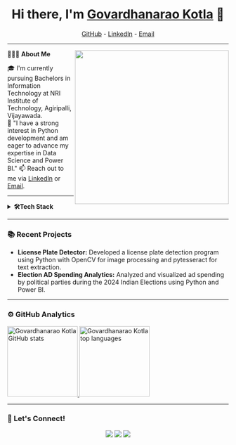 <h1 align="center">Hi there, I'm <a href="https://drive.google.com/drive/folders/18WVeRWls3LR9kJd3K0BMHnv8zRFdQaYl">Govardhanarao Kotla</a> 👋</h1>

<p align="center">
  <a href="https://github.com/Govardhanaraokotla">GitHub</a> -
  <a href="https://linkedin.com/in/govardhanarao-kotla">LinkedIn</a> - 
  <a href="mailto:govardhanaraokotla27@gmail.com">Email</a>
</p>

---

👨🏻‍💻 **About Me** <img src="https://raw.githubusercontent.com/sanjay-kv/sanjay-kv/main/Assets/illustration.png" min-width="300px" max-width="300px" width="350px" align="right"> 

🎓 I'm currently pursuing Bachelors in Information Technology at NRI Institute of Technology, Agiripalli, Vijayawada.  
🌱 "I have a strong interest in Python development and am eager to advance my expertise in Data Science and Power BI."
📫 Reach out to me via [LinkedIn](https://linkedin.com/in/govardhanarao-kotla) or [Email](mailto:govardhanaraokotla27@gmail.com).  

---
<details>	
 <summary><b>🛠Tech Stack</b></summary><br>

**Languages:**  
<img src="https://img.shields.io/badge/-Java-007396?logo=java&logoColor=white&style=flat">&nbsp;
<img src="https://img.shields.io/badge/-Python-437CAC?logo=python&logoColor=white&style=flat">&nbsp;
<img src="https://img.shields.io/badge/-C-00599C?logo=c&logoColor=white&style=flat">&nbsp;
<img src="https://img.shields.io/badge/-SQL-4479A1?logo=MySQL&logoColor=white&style=flat">&nbsp;
<img src="https://img.shields.io/badge/-R-276DC3?logo=r&logoColor=white&style=flat">&nbsp;


**Developer Tools:**  
<img src="https://img.shields.io/badge/-GitHub-181717?logo=github&logoColor=white&style=flat">&nbsp;
<img src="https://img.shields.io/badge/-VS%20Code-007ACC?logo=visual-studio-code&logoColor=white&style=flat">&nbsp;
<img src="https://img.shields.io/badge/-Eclipse-2C2255?logo=eclipse&logoColor=white&style=flat">&nbsp;
<img src="https://img.shields.io/badge/-Google%20Cloud-4285F4?logo=google-cloud&logoColor=white&style=flat">&nbsp;
<img src="https://img.shields.io/badge/-Jupyter-F37626?logo=jupyter&logoColor=white&style=flat">&nbsp;


**Libraries:**  
<img src="https://img.shields.io/badge/-Pandas-150455?logo=pandas&logoColor=white&style=flat">&nbsp;
<img src="https://img.shields.io/badge/-Numpy-013243?logo=numpy&logoColor=white&style=flat">&nbsp;
<img src="https://img.shields.io/badge/-Matplotlib-FF5733?logo=matplotlib&logoColor=white&style=flat">&nbsp;
<img src="https://img.shields.io/badge/-Seaborn-3776AB?logo=python&logoColor=white&style=flat">&nbsp;
<img src="https://img.shields.io/badge/-Scikit--Learn-F7931E?logo=scikit-learn&logoColor=white&style=flat">&nbsp;
<img src="https://img.shields.io/badge/-NLTK-1A1A1A?logo=python&logoColor=white&style=flat">&nbsp;
<img src="https://img.shields.io/badge/-OpenCV-5C3EE8?logo=opencv&logoColor=white&style=flat">&nbsp;
<img src="https://img.shields.io/badge/-pytesseract-FF9900?logo=python&logoColor=white&style=flat">&nbsp;

**Visualization Tools:**  
<img src="https://img.shields.io/badge/-PowerBI-F2C811?logo=powerbi&logoColor=black&style=flat">&nbsp;
<img src="https://img.shields.io/badge/-Tableau-E97627?logo=tableau&logoColor=white&style=flat">&nbsp;
<img src="https://img.shields.io/badge/-MS%20Excel-217346?logo=microsoft-excel&logoColor=white&style=flat">&nbsp;
</details>

---

### 📚 Recent Projects

- **License Plate Detector:** Developed a license plate detection program using Python with OpenCV for image processing and pytesseract for text extraction.  
- **Election AD Spending Analytics:** Analyzed and visualized ad spending by political parties during the 2024 Indian Elections using Python and Power BI.

---

### ⚙️ GitHub Analytics

<a href="https://github.com/Govardhanaraokotla">
  <img height="160em" src="https://github-readme-stats.vercel.app/api?username=Govardhanaraokotla&show_icons=true&theme=dark&include_all_commits=true&count_private=true" alt="Govardhanarao Kotla GitHub stats" />
  <img height="160em" src="https://github-readme-stats.vercel.app/api/top-langs/?username=Govardhanaraokotla&layout=compact&langs_count=10&theme=dark" alt="Govardhanarao Kotla top languages" />
</a>

---

### 🔗 Let's Connect!

<p align="center">
  <a href="https://github.com/Govardhanaraokotla"><img src="https://img.shields.io/badge/-GitHub-333?logo=github&style=flat"></a>
  <a href="https://linkedin.com/in/govardhanarao-kotla"><img src="https://img.shields.io/badge/-LinkedIn-0077B5?logo=linkedin&style=flat"></a>
  <a href="mailto:govardhanaraokotla27@gmail.com"><img src="https://img.shields.io/badge/-Email-D14836?logo=gmail&style=flat"></a>
</p>
